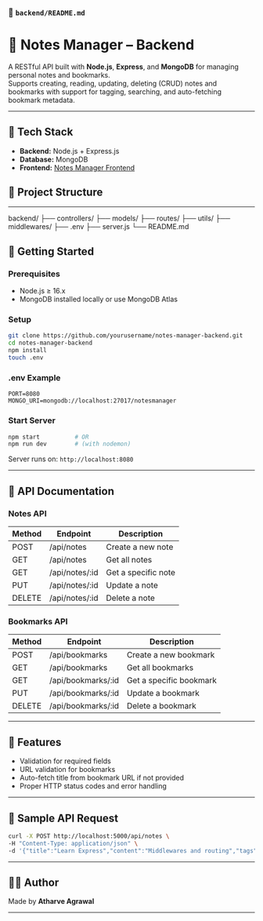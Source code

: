 ﻿### 📁 `backend/README.md`

# 📒 Notes Manager – Backend

A RESTful API built with **Node.js**, **Express**, and **MongoDB** for managing personal notes and bookmarks.  
Supports creating, reading, updating, deleting (CRUD) notes and bookmarks with support for tagging, searching, and auto-fetching bookmark metadata.

---

## 🔧 Tech Stack

- **Backend:** Node.js + Express.js  
- **Database:** MongoDB  
- **Frontend:** [Notes Manager Frontend](../frontend)

## 📁 Project Structure
---
backend/
├── controllers/
├── models/
├── routes/
├── utils/
├── middlewares/
├── .env
├── server.js
└── README.md

## 🚀 Getting Started

### Prerequisites

- Node.js ≥ 16.x  
- MongoDB installed locally or use MongoDB Atlas

### Setup

```bash
git clone https://github.com/yourusername/notes-manager-backend.git
cd notes-manager-backend
npm install
touch .env
````

### .env Example

```env
PORT=8080
MONGO_URI=mongodb://localhost:27017/notesmanager
```

### Start Server

```bash
npm start          # OR
npm run dev        # (with nodemon)
```

Server runs on: `http://localhost:8080`

---

## 📘 API Documentation

### Notes API

| Method | Endpoint        | Description                          |
| ------ | --------------- | ------------------------------------ |
| POST   | /api/notes      | Create a new note                    |
| GET    | /api/notes      | Get all notes |
| GET    | /api/notes/\:id | Get a specific note                  |
| PUT    | /api/notes/\:id | Update a note                        |
| DELETE | /api/notes/\:id | Delete a note                        |

### Bookmarks API

| Method | Endpoint            | Description                              |
| ------ | ------------------- | ---------------------------------------- |
| POST   | /api/bookmarks      | Create a new bookmark                    |
| GET    | /api/bookmarks      | Get all bookmarks |
| GET    | /api/bookmarks/\:id | Get a specific bookmark                  |
| PUT    | /api/bookmarks/\:id | Update a bookmark                        |
| DELETE | /api/bookmarks/\:id | Delete a bookmark                        |

---

## 🧪 Features

* Validation for required fields
* URL validation for bookmarks
* Auto-fetch title from bookmark URL if not provided
* Proper HTTP status codes and error handling

---

## 📂 Sample API Request

```bash
curl -X POST http://localhost:5000/api/notes \
-H "Content-Type: application/json" \
-d '{"title":"Learn Express","content":"Middlewares and routing","tags":["node","express"]}'
```

---

## 🧑‍💻 Author

Made by **Atharve Agrawal**

---

````
